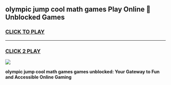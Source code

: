 
## olympic jump cool math games Play Online 👋 Unblocked Games
<h3>
<a href="https://news.freeplayer.one?title=olympic_jump_cool_math_games&ref=17CMG">CLICK TO PLAY</a></h3>
<hr>

<h3>
<a href="https://news.freeplayer.one?title=olympic_jump_cool_math_games&ref=17CMG">CLICK 2 PLAY</a>
  
</h3>

<a href="https://news.freeplayer.one?title=olympic_jump_cool_math_games&ref=17CMG/"><img src="https://clearcache.store/games.png"></a>


**olympic jump cool math games games unblocked: Your Gateway to Fun and Accessible Online Gaming**
